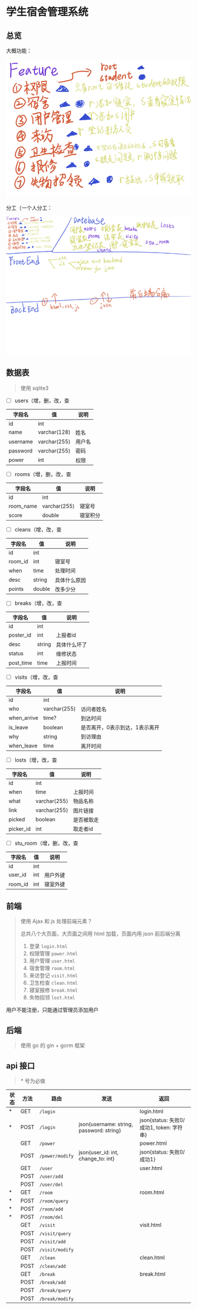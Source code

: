 # 学生宿舍管理系统

## 总览

大概功能：

![about](./about.png)

分工（一个人分工：

![split](./split.png)

## 数据表

> 使用 sqlite3

- [ ] users（增，删，改，查

| 字段名   | 值           | 说明   |
| -------- | ------------ | ------ |
| id       | int          |        |
| name     | varchar(128) | 姓名   |
| username | varchar(255) | 用户名 |
| password | varchar(255) | 密码   |
| power    | int          | 权限   |

- [ ] rooms（增，删，改，查

| 字段名    | 值           | 说明     |
| --------- | ------------ | -------- |
| id        | int          |          |
| room_name | varchar(255) | 寝室号   |
| score     | double       | 寝室积分 |

- [ ] cleans（增，改，查

| 字段名  | 值     | 说明         |
| ------- | ------ | ------------ |
| id      | int    |              |
| room_id | int    | 寝室号       |
| when    | time   | 处理时间     |
| desc    | string | 具体什么原因 |
| points  | double | 改多少分     |

- [ ] breaks（增，改，查

| 字段名    | 值     | 说明         |
| --------- | ------ | ------------ |
| id        | int    |              |
| poster_id | int    | 上报者id     |
| desc      | string | 具体什么坏了 |
| status    | int    | 维修状态     |
| post_time | time   | 上报时间     |

- [ ] visits（增，改，查

| 字段名      | 值           | 说明                           |
| ----------- | ------------ | ------------------------------ |
| id          | int          |                                |
| who         | varchar(255) | 访问者姓名                     |
| when_arrive | time?        | 到达时间                       |
| is_leave    | boolean      | 是否离开，0表示到达，1表示离开 |
| why         | string       | 到访理由                       |
| when_leave  | time         | 离开时间                       |

- [ ] losts（增，改，查

| 字段名    | 值           | 说明       |
| --------- | ------------ | ---------- |
| id        | int          |            |
| when      | time         | 上报时间   |
| what      | varchar(255) | 物品名称   |
| link      | varchar(255) | 图片链接   |
| picked    | boolean      | 是否被取走 |
| picker_id | int          | 取走者id   |

- [ ] stu_room（增，删，改，查

| 字段名  | 值   | 说明     |
| ------- | ---- | -------- |
| id      | int  |          |
| user_id | int  | 用户外键 |
| room_id | int  | 寝室外键 |

## 前端

> 使用 Ajax 和 js 处理前端元素？
>
> 总共八个大页面，大页面之间用 html 加载，页面内用 json 前后端分离
>
> 1. 登录 `login.html`
> 2. 权限管理 `power.html`
> 3. 用户管理 `user.html`
> 4. 宿舍管理 `room.html`
> 5. 来访登记 `visit.html`
> 6. 卫生检查 `clean.html`
> 7. 寝室报修 `break.html`
> 8. 失物招领 `lost.html`

用户不能注册，只能通过管理员添加用户

## 后端

> 使用 go 的 gin + gorm 框架

## api 接口

> \* 号为必做

| 状态     | 方法 | 路由 | 发送 | 返回 |
| -------- | ---- | ---- | -------- | ---- |
| * | GET | `/login` |  | login.html |
| * | POST | `/login` | json{username: string, password: string} | json{status: 失败0/成功1, token: 字符串} |
|  | GET | `/power` |  | power.html |
|  | POST | `/power/modify` | json{user_id: int, change_to: int} | json{status: 失败0/成功1} |
|  | GET | `/user` |  | user.html |
| | POST | `/user/add` | |  |
| | POST | `/user/del` | |  |
| * | GET | `/room` |  | room.html |
| * | POST | `/room/query` | |  |
| * | POST | `/room/add` | |  |
| * | POST | `/room/del` | |  |
|  | GET | `/visit` |  | visit.html |
| | POST | `/visit/query` | |  |
| | POST | `/visit/add` | |  |
| | POST | `/visit/modify` | |  |
|  | GET | `/clean` |  | clean.html |
| | POST | `/clean/add` | |  |
|  | GET | `/break` |  | break.html |
| | POST | `/break/add` | |  |
| | POST | `/break/query` | |  |
| | POST | `/break/modify` | |  |

